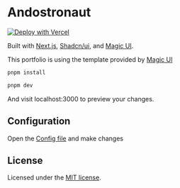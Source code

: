 # Andostronaut

[![Deploy with Vercel](https://vercel.com/button)](https://vercel.com/new/clone?repository-url=https%3A%2F%2Fgithub.com%2Fandostronaut%2Fandostronaut.com)

Built with [Next.js](https://nextjs.org/), [Shadcn/ui](https://ui.shadcn.com/), and [Magic UI](https://magicui.design/).

This portfolio is using the template provided by [Magic UI](https://magicui.design/)

```bash
pnpm install
```

```bash
pnpm dev
```

And visit localhost:3000 to preview your changes.

## Configuration

Open the [Config file](./src/data/resume.tsx) and make changes

## License

Licensed under the [MIT license](LICENSE.md).
